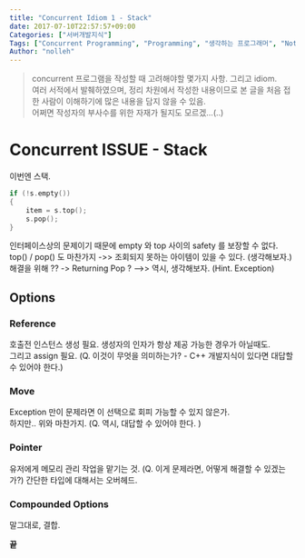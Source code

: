 ```yaml
---
title: "Concurrent Idiom 1 - Stack"
date: 2017-07-10T22:57:57+09:00
Categories: ["서버개발지식"]
Tags: ["Concurrent Programming", "Programming", "생각하는 프로그래머", "Note"]
Author: "nolleh"
---
```

> concurrent 프로그램을 작성할 때 고려해야할 몇가지 사항. 그리고 idiom.  
여러 서적에서 발췌하였으며, 정리 차원에서 작성한 내용이므로 본 글을 처음 접한 사람이 이해하기에 많은 내용을 담지 않을 수 있음.  
어쩌면 작성자의 부사수를 위한 자재가 될지도 모르겠...(..)  

# Concurrent ISSUE - Stack 
이번엔 스택.
```cpp
if (!s.empty())
{
    item = s.top();
    s.pop();
}
```
인터페이스상의 문제이기 때문에 empty 와 top 사이의 safety 를 보장할 수 없다.  
top() / pop() 도 마찬가지 ->> 조회되지 못하는 아이템이 있을 수 있다. (생각해보자.)  
해결을 위해 ?? -> Returning Pop ? -->> 역시, 생각해보자. (Hint. Exception)  

## Options
### Reference 
호출전 인스턴스 생성 필요. 생성자의 인자가 항상 제공 가능한 경우가 아닐때도.  
그리고 assign 필요. (Q. 이것이 무엇을 의미하는가? - C++ 개발지식이 있다면 대답할 수 있어야 한다.)  

### Move
Exception 만이 문제라면 이 선택으로 회피 가능할 수 있지 않은가.  
하지만.. 위와 마찬가지. (Q. 역시, 대답할 수 있어야 한다. )  

### Pointer
유저에게 메모리 관리 작업을 맡기는 것. (Q. 이게 문제라면, 어떻게 해결할 수 있겠는가?) 간단한 타입에 대해서는 오버헤드. 

### Compounded Options
말그대로, 결합. 

**끝**

